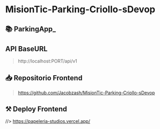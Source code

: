 # MisionTic-Parking-Criollo-sDevop

## 📚 ParkingApp_

## API BaseURL

> http://localhost:PORT/api/v1

## 📥 Repositorio Frontend

> https://github.com/Jacobzash/MisionTic-Parking-Criollo-sDevop

## ⚒ Deploy Frontend

//> https://papeleria-studios.vercel.app/
